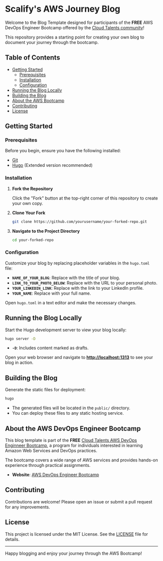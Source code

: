 # Scalify's AWS Journey Blog  

Welcome to the Blog Template designed for participants of the **FREE** AWS DevOps Engineer Bootcamp offered by the [Cloud Talents community](https://www.skool.com/cloudtalents/about)! 

This repository provides a starting point for creating your own blog to document your journey through the bootcamp.

## Table of Contents

- [Getting Started](#getting-started)
  - [Prerequisites](#prerequisites)
  - [Installation](#installation)
  - [Configuration](#configuration)
- [Running the Blog Locally](#running-the-blog-locally)
- [Building the Blog](#building-the-blog)
- [About the AWS Bootcamp](#about-the-aws-bootcamp)
- [Contributing](#contributing)
- [License](#license)

## Getting Started

### Prerequisites

Before you begin, ensure you have the following installed:

- [Git](https://git-scm.com/downloads)
- [Hugo](https://gohugo.io/getting-started/installing/) (Extended version recommended)

### Installation

1. **Fork the Repository**

   Click the "Fork" button at the top-right corner of this repository to create your own copy.

2. **Clone Your Fork**

   ```bash
   git clone https://github.com/yourusername/your-forked-repo.git
   ```

3. **Navigate to the Project Directory**

   ```bash
   cd your-forked-repo
   ```

### Configuration

Customize your blog by replacing placeholder variables in the `hugo.toml` file:

- **`NAME_OF_YOUR_BLOG`**: Replace with the title of your blog.
- **`LINK_TO_YOUR_PHOTO_BELOW`**: Replace with the URL to your personal photo.
- **`YOUR_LINKEDIN_LINK`**: Replace with the link to your LinkedIn profile.
- **`YOUR_NAME`**: Replace with your full name.

Open `hugo.toml` in a text editor and make the necessary changes.

## Running the Blog Locally

Start the Hugo development server to view your blog locally:

```bash
hugo server -D
```

- **`-D`**: Includes content marked as drafts.

Open your web browser and navigate to **[http://localhost:1313](http://localhost:1313)** to see your blog in action.

## Building the Blog

Generate the static files for deployment:

```bash
hugo
```

- The generated files will be located in the `public/` directory.
- You can deploy these files to any static hosting service.

## About the AWS DevOps Engineer Bootcamp

This blog template is part of the **FREE** [Cloud Talents AWS DevOps Enginneer Bootcamp](https://www.skool.com/cloudtalents/about), a program for individuals interested in learning Amazon Web Services and DevOps practices. 

The bootcamp covers a wide range of AWS services and provides hands-on experience through practical assignments.

- **Website**: [AWS DevOps Engineer Bootcamp](https://www.skool.com/cloudtalents/about)

## Contributing

Contributions are welcome! Please open an issue or submit a pull request for any improvements.

## License

This project is licensed under the MIT License. See the [LICENSE](LICENSE) file for details.

---

Happy blogging and enjoy your journey through the AWS Bootcamp!
